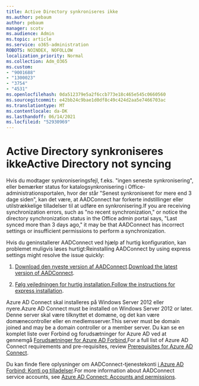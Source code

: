 ```yaml
---
title: Active Directory synkroniseres ikke
ms.author: pebaum
author: pebaum
manager: scotv
ms.audience: Admin
ms.topic: article
ms.service: o365-administration
ROBOTS: NOINDEX, NOFOLLOW
localization_priority: Normal
ms.collection: Adm_O365
ms.custom:
- "9001688"
- "1300023"
- "3754"
- "4531"
ms.openlocfilehash: 0da512379e5a2f6ccb773e18c465e545c0660560
ms.sourcegitcommit: e42bb24c9bae1d0df8c49c424d2aa5e7466703ac
ms.translationtype: MT
ms.contentlocale: da-DK
ms.lasthandoff: 06/14/2021
ms.locfileid: "52930969"
---
```

# <a name="active-directory-not-syncing"></a><span data-ttu-id="7efa6-102">Active Directory synkroniseres ikke</span><span class="sxs-lookup"><span data-stu-id="7efa6-102">Active Directory not syncing</span></span>

<span data-ttu-id="7efa6-103">Hvis du modtager synkroniseringsfejl, f.eks. "ingen seneste synkronisering", eller bemærker status for katalogsynkronisering i Office-administrationsportalen, hvor der står "Senest synkroniseret for mere end 3 dage siden", kan det være, at AADConnect har forkerte indstillinger eller utilstrækkelige tilladelser til at udføre en synkronisering.</span><span class="sxs-lookup"><span data-stu-id="7efa6-103">If you are receiving synchronization errors, such as "no recent synchronization," or notice the directory synchronization status in the Office admin portal says, "Last synced more than 3 days ago," it may be that AADConnect has incorrect settings or insufficient permissions to perform a synchronization.</span></span>  

<span data-ttu-id="7efa6-104">Hvis du geninstallerer AADConnect ved hjælp af hurtig konfiguration, kan problemet muligvis løses hurtigt:</span><span class="sxs-lookup"><span data-stu-id="7efa6-104">Reinstalling AADConnect by using express settings might resolve the issue quickly:</span></span>

1. <span data-ttu-id="7efa6-105">[Download den nyeste version af AADConnect](https://go.microsoft.com/fwlink/?LinkId=615771).</span><span class="sxs-lookup"><span data-stu-id="7efa6-105">[Download the latest version of AADConnect](https://go.microsoft.com/fwlink/?LinkId=615771).</span></span>

2. <span data-ttu-id="7efa6-106">[Følg vejledningen for hurtig installation.](/azure/active-directory/hybrid/how-to-connect-install-express)</span><span class="sxs-lookup"><span data-stu-id="7efa6-106">[Follow the instructions for express installation](/azure/active-directory/hybrid/how-to-connect-install-express).</span></span>

<span data-ttu-id="7efa6-107">Azure AD Connect skal installeres på Windows Server 2012 eller nyere.</span><span class="sxs-lookup"><span data-stu-id="7efa6-107">Azure AD Connect must be installed on Windows Server 2012 or later.</span></span> <span data-ttu-id="7efa6-108">Denne server skal være tilknyttet et domæne, og det kan være domænecontroller eller en medlemsserver.</span><span class="sxs-lookup"><span data-stu-id="7efa6-108">This server must be domain joined and may be a domain controller or a member server.</span></span> <span data-ttu-id="7efa6-109">Du kan se en komplet liste over Forbind og forudsætninger for Azure AD ved at gennemgå [Forudsætninger for Azure AD Forbind.](/azure/active-directory/hybrid/how-to-connect-install-prerequisites)</span><span class="sxs-lookup"><span data-stu-id="7efa6-109">For a full list of Azure AD Connect requirements and pre-requisites, review [Prerequisites for Azure AD Connect](/azure/active-directory/hybrid/how-to-connect-install-prerequisites).</span></span>

<span data-ttu-id="7efa6-110">Du kan finde flere oplysninger om AADConnect-tjenestekonti [i Azure AD Forbind: Konti og tilladelser](/azure/active-directory/hybrid/reference-connect-accounts-permissions).</span><span class="sxs-lookup"><span data-stu-id="7efa6-110">For more information about AADConnect service accounts, see [Azure AD Connect: Accounts and permissions](/azure/active-directory/hybrid/reference-connect-accounts-permissions).</span></span>
